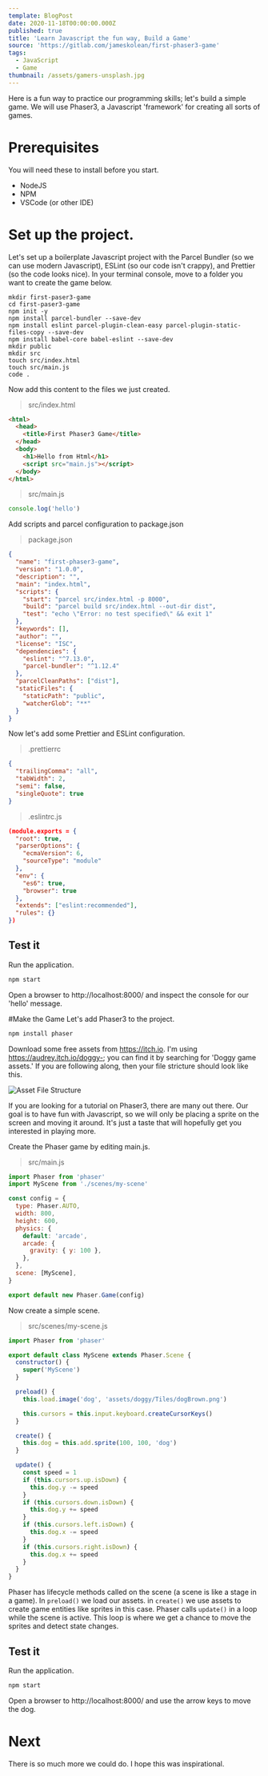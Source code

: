 ```yaml
---
template: BlogPost
date: 2020-11-18T00:00:00.000Z
published: true
title: 'Learn Javascript the fun way, Build a Game'
source: 'https://gitlab.com/jameskolean/first-phaser3-game'
tags:
  - JavaScript
  - Game
thumbnail: /assets/gamers-unsplash.jpg
---
```


Here is a fun way to practice our programming skills; let's build a simple game. We will use Phaser3, a Javascript 'framework' for creating all sorts of games.

# Prerequisites

You will need these to install before you start.

- NodeJS
- NPM
- VSCode (or other IDE)

# Set up the project.

Let's set up a boilerplate Javascript project with the Parcel Bundler (so we can use modern Javascript), ESLint (so our code isn't crappy), and Prettier (so the code looks nice). In your terminal console, move to a folder you want to create the game below.

```shell
mkdir first-paser3-game
cd first-paser3-game
npm init -y
npm install parcel-bundler --save-dev 
npm install eslint parcel-plugin-clean-easy parcel-plugin-static-files-copy --save-dev
npm install babel-core babel-eslint --save-dev
mkdir public
mkdir src
touch src/index.html
touch src/main.js
code .
```

Now add this content to the files we just created.

> src/index.html

```html
<html>
  <head>
    <title>First Phaser3 Game</title>
  </head>
  <body>
    <h1>Hello from Html</h1>
    <script src="main.js"></script>
  </body>
</html>
```

> src/main.js

```javascript
console.log('hello')
```

Add scripts and parcel configuration to package.json

> package.json

```json
{
  "name": "first-phaser3-game",
  "version": "1.0.0",
  "description": "",
  "main": "index.html",
  "scripts": {
    "start": "parcel src/index.html -p 8000",
    "build": "parcel build src/index.html --out-dir dist",
    "test": "echo \"Error: no test specified\" && exit 1"
  },
  "keywords": [],
  "author": "",
  "license": "ISC",
  "dependencies": {
    "eslint": "^7.13.0",
    "parcel-bundler": "^1.12.4"
  },
  "parcelCleanPaths": ["dist"],
  "staticFiles": {
    "staticPath": "public",
    "watcherGlob": "**"
  }
}
```

Now let's add some Prettier and ESLint configuration.

> .prettierrc

```json
{
  "trailingComma": "all",
  "tabWidth": 2,
  "semi": false,
  "singleQuote": true
}
```

> .eslintrc.js

```json
(module.exports = {
  "root": true,
  "parserOptions": {
    "ecmaVersion": 6,
    "sourceType": "module"
  },
  "env": {
    "es6": true,
    "browser": true
  },
  "extends": ["eslint:recommended"],
  "rules": {}
})
```

## Test it

Run the application.

```bash
npm start
```

Open a browser to http://localhost:8000/ and inspect the console for our 'hello' message.

#Make the Game
Let's add Phaser3 to the project.

```bash
npm install phaser
```

Download some free assets from https://itch.io. I'm using https://audrey.itch.io/doggy-; you can find it by searching for 'Doggy game assets.' If you are following along, then your file stricture should look like this.

![Asset File Structure](/assets/build-a-game/file-structure.png)

If you are looking for a tutorial on Phaser3, there are many out there. Our goal is to have fun with Javascript, so we will only be placing a sprite on the screen and moving it around. It's just a taste that will hopefully get you interested in playing more.

Create the Phaser game by editing main.js.

> src/main.js

```javascript
import Phaser from 'phaser'
import MyScene from './scenes/my-scene'

const config = {
  type: Phaser.AUTO,
  width: 800,
  height: 600,
  physics: {
    default: 'arcade',
    arcade: {
      gravity: { y: 100 },
    },
  },
  scene: [MyScene],
}

export default new Phaser.Game(config)
```

Now create a simple scene.

> src/scenes/my-scene.js

```javascript
import Phaser from 'phaser'

export default class MyScene extends Phaser.Scene {
  constructor() {
    super('MyScene')
  }

  preload() {
    this.load.image('dog', 'assets/doggy/Tiles/dogBrown.png')

    this.cursors = this.input.keyboard.createCursorKeys()
  }

  create() {
    this.dog = this.add.sprite(100, 100, 'dog')
  }

  update() {
    const speed = 1
    if (this.cursors.up.isDown) {
      this.dog.y -= speed
    }
    if (this.cursors.down.isDown) {
      this.dog.y += speed
    }
    if (this.cursors.left.isDown) {
      this.dog.x -= speed
    }
    if (this.cursors.right.isDown) {
      this.dog.x += speed
    }
  }
}
```

Phaser has lifecycle methods called on the scene (a scene is like a stage in a game). In `preload()` we load our assets. in `create()` we use assets to create game entities like sprites in this case. Phaser calls `update()` in a loop while the scene is active. This loop is where we get a chance to move the sprites and detect state changes.

## Test it

Run the application.

```bash
npm start
```

Open a browser to http://localhost:8000/ and use the arrow keys to move the dog.

# Next

There is so much more we could do. I hope this was inspirational.
